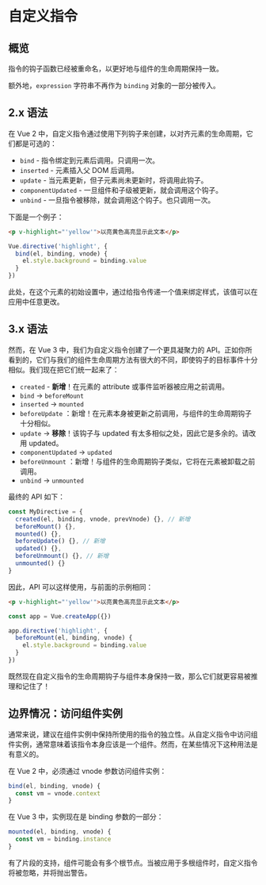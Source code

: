 # 自定义指令

## 概览

指令的钩子函数已经被重命名，以更好地与组件的生命周期保持一致。

额外地，`expression` 字符串不再作为 `binding` 对象的一部分被传入。

## 2.x 语法

在 Vue 2 中，自定义指令通过使用下列钩子来创建，以对齐元素的生命周期，它们都是可选的：

- `bind` - 指令绑定到元素后调用。只调用一次。
- `inserted` - 元素插入父 DOM 后调用。
- `update` - 当元素更新，但子元素尚未更新时，将调用此钩子。
- `componentUpdated` - 一旦组件和子级被更新，就会调用这个钩子。
- `unbind` - 一旦指令被移除，就会调用这个钩子。也只调用一次。

下面是一个例子：
```html
<p v-highlight="'yellow'">以亮黄色高亮显示此文本</p>
```
```js
Vue.directive('highlight', {
  bind(el, binding, vnode) {
    el.style.background = binding.value
  }
})
```
此处，在这个元素的初始设置中，通过给指令传递一个值来绑定样式，该值可以在应用中任意更改。

## 3.x 语法

然而，在 Vue 3 中，我们为自定义指令创建了一个更具凝聚力的 API。正如你所看到的，它们与我们的组件生命周期方法有很大的不同，即使钩子的目标事件十分相似。我们现在把它们统一起来了：

- `created` - **新增**！在元素的 attribute 或事件监听器被应用之前调用。
- `bind` → `beforeMount`
- `inserted` → `mounted`
- `beforeUpdate` ：新增！在元素本身被更新之前调用，与组件的生命周期钩子十分相似。
- `update` → **移除**！该钩子与 updated 有太多相似之处，因此它是多余的。请改用 updated。
- `componentUpdated` → `updated`
- `beforeUnmount` ：新增！与组件的生命周期钩子类似，它将在元素被卸载之前调用。
- `unbind` -> `unmounted`

最终的 API 如下：
```js
const MyDirective = {
  created(el, binding, vnode, prevVnode) {}, // 新增
  beforeMount() {},
  mounted() {},
  beforeUpdate() {}, // 新增
  updated() {},
  beforeUnmount() {}, // 新增
  unmounted() {}
}
```
因此，API 可以这样使用，与前面的示例相同：
```html
<p v-highlight="'yellow'">以亮黄色高亮显示此文本</p>
```
```js
const app = Vue.createApp({})

app.directive('highlight', {
  beforeMount(el, binding, vnode) {
    el.style.background = binding.value
  }
})
```
既然现在自定义指令的生命周期钩子与组件本身保持一致，那么它们就更容易被推理和记住了！

## 边界情况：访问组件实例

通常来说，建议在组件实例中保持所使用的指令的独立性。从自定义指令中访问组件实例，通常意味着该指令本身应该是一个组件。然而，在某些情况下这种用法是有意义的。

在 Vue 2 中，必须通过 vnode 参数访问组件实例：
```js
bind(el, binding, vnode) {
  const vm = vnode.context
}
```
在 Vue 3 中，实例现在是 binding 参数的一部分：
```js
mounted(el, binding, vnode) {
  const vm = binding.instance
}
```

有了片段的支持，组件可能会有多个根节点。当被应用于多根组件时，自定义指令将被忽略，并将抛出警告。